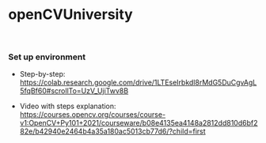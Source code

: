 # openCVUniversity

<br>

### Set up environment
- Step-by-step: https://colab.research.google.com/drive/1LTEseIrbkdl8rMdG5DuCgvAgL5fqBf60#scrollTo=UzV_UjiTwv8B <br>

- Video with steps explanation: https://courses.opencv.org/courses/course-v1:OpenCV+Py101+2021/courseware/b08e4135ea4148a2812dd810d6bf282e/b42940e2464b4a35a180ac5013cb77d6/?child=first
